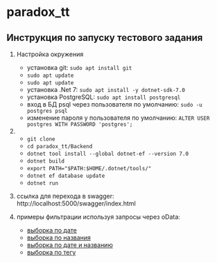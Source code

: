 # paradox_tt

## Инструкция по запуску тестового задания
1. Настройка окружения
    * установка git: `sudo apt install git` 
    * `sudo apt update`
    * `sudo apt update`
    * установка .Net 7: `sudo apt install -y dotnet-sdk-7.0`
    * установка PostgreSQL: `sudo apt install postgresql`
    * вход в БД psql через пользователя по умолчанию: `sudo -u postgres psql`
    * изменение пароля у пользователя по умолчанию: `ALTER USER postgres WITH PASSWORD 'postgres';`
2. 
    * `git clone`
    * `cd paradox_tt/Backend`
    * `dotnet tool install --global dotnet-ef --version 7.0`
    * `dotnet build`
    * `export PATH="$PATH:$HOME/.dotnet/tools/"`
    * `dotnet ef database update`
    * `dotnet run`

3. ссылка для перехода в swagger: http://localhost:5000/swagger/index.html
4. примеры фильтрации используя запросы через oData:
    * [выборка по дате](http://localhost:5000/api/note/?$filter=date(dateCreate)%20eq%202024-04-21)
    * [выборка по названия](http://localhost:5000/api/note/?$filter=title%20eq%20%27title%27)
    * [выборка по дате и названию](http://localhost:5000/api/note/?$filter=title%20eq%20%27string%27%20and%20date(dateCreate)%20eq%202024-04-21)
    * [выборка по тегу](http://localhost:5000/api/note?$select=title,content&$filter=Tags/any(t:%20t/id%20eq%203))





<!-- 1. установить версию [.Net 7](https://dotnet.microsoft.com/en-us/download/dotnet/7.0) и [PostgreSQL](https://www.postgresql.org/download/)
    ## 
    В проекте используются параметры для подключени к бд по умолчанию, для изменения параметров внести изменения в [файле](/paradox_tt/Backend/appsettings.json)
    ## настройка подключения к установленной бд
    * из под windows 10
    * из под ubuntu 22.04 
        1. вход: `sudo -u postgres psql`
        2. изменение пароля у пользователя по умолчанию: `ALTER USER postgres WITH PASSWORD 'postgres';`
        3. создание нового супер аользователя: `CREATE USER username WITH PASSWORD 'password' SUPERUSER;`

2. зайти через консоль в папку 
     * `paradox_tt/Backend`
3. ввести следующие команды: 
    * `dotnet tool install --global dotnet-ef`
    * `dotnet build`
    * `dotnet ef migrations add init`
    * `dotnet ef database update`
    * `dotnet run` -->

